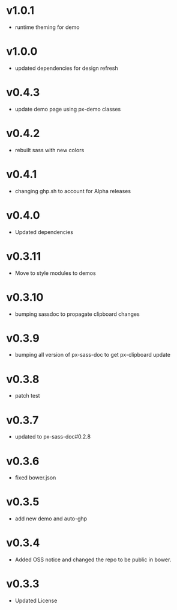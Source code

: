 v1.0.1
==================
* runtime theming for demo

v1.0.0
==================
* updated dependencies for design refresh

v0.4.3
==================
* update demo page using px-demo classes

v0.4.2
==================
* rebuilt sass with new colors

v0.4.1
==================
* changing ghp.sh to account for Alpha releases

v0.4.0
==================
* Updated dependencies

v0.3.11
==================
* Move to style modules to demos

v0.3.10
==================
* bumping sassdoc to propagate clipboard changes


v0.3.9
==================
* bumping all version of px-sass-doc to get px-clipboard update


v0.3.8
==================
* patch test

v0.3.7
==============================
* updated to px-sass-doc#0.2.8

v0.3.6
==============================
* fixed bower.json

v0.3.5
==============================
* add new demo and auto-ghp

v0.3.4
==============================
* Added OSS notice and changed the repo to be public in bower.

v0.3.3
====================
* Updated License
